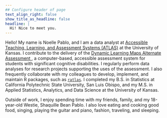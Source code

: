 ```yaml
---
## Configure header of page
text_align_right: false
show_title_as_headline: false
headline: |
  Hi! Nice to meet you.
---
```


<!-- this is a subheadline -->
Hello! My name is Noelle Pablo, and I am a data analyst at [Accessible Teaching, Learning, and Assessment Systems (ATLAS)](https://atlas.ku.edu/) at the University of Kansas. I contribute to the delivery of the [Dynamic Learning Maps Alternate Assessment ](https://dynamiclearningmaps.org/), a computer-based, accessible assessment system for students with significant cognitive disabilities. I regularly perform data analyses for research projects supporting the uses of the assessment. I also frequently collaborate with my colleagues to develop, implement, and maintain R packages, such as [`ratlas`](https://github.com/atlas-aai/ratlas).  I completed my B.S. in Statistics at California Polytechnic State University, San Luis Obispo, and my M.S. in Applied Statistics, Analytics, and Data Science at the University of Kansas. 

Outside of work, I enjoy spending time with my friends, family, and my 18-year-old Westie, Shaquille Bean Pablo. I also love eating and cooking good food, singing, playing the guitar and piano, fashion, traveling, and sleeping.